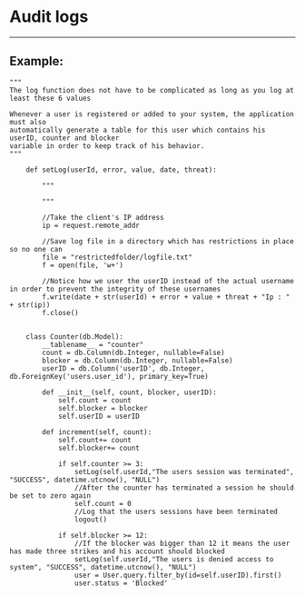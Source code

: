 # Audit logs
-------

## Example:


    """
    The log function does not have to be complicated as long as you log at least these 6 values

    Whenever a user is registered or added to your system, the application must also
    automatically generate a table for this user which contains his userID, counter and blocker
    variable in order to keep track of his behavior.
    """

        def setLog(userId, error, value, date, threat):

            """

            """
            
            //Take the client's IP address
            ip = request.remote_addr

            //Save log file in a directory which has restrictions in place so no one can 
            file = "restrictedfolder/logfile.txt"
            f = open(file, 'w+')
            
            //Notice how we user the userID instead of the actual username in order to prevent the integrity of these usernames
            f.write(date + str(userId) + error + value + threat + "Ip : " + str(ip))
            f.close()


        class Counter(db.Model):
            __tablename__ = "counter"
            count = db.Column(db.Integer, nullable=False)
            blocker = db.Column(db.Integer, nullable=False)
            userID = db.Column('userID', db.Integer, db.ForeignKey('users.user_id'), primary_key=True)

            def __init__(self, count, blocker, userID):
                self.count = count 
                self.blocker = blocker
                self.userID = userID

            def increment(self, count):
                self.count+= count
                self.blocker+= count

                if self.counter >= 3:
                    setLog(self.userId,"The users session was terminated", "SUCCESS", datetime.utcnow(), "NULL")
                    //After the counter has terminated a session he should be set to zero again
                    self.count = 0
                    //Log that the users sessions have been terminated
                    logout()

                if self.blocker >= 12:
                    //If the blocker was bigger than 12 it means the user has made three strikes and his account should blocked
                    setLog(self.userId,"The users is denied access to system", "SUCCESS", datetime.utcnow(), "NULL")
                    user = User.query.filter_by(id=self.userID).first()
                    user.status = 'Blocked'